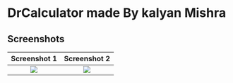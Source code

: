 # DrCalculator made By kalyan Mishra
 


## Screenshots
<!-- 
![Screenshot1](https://i2.paste.pics/01fc4623becc8a3ccdb49d02d790ec26.png) ![Screenshot1](https://i2.paste.pics/f208b874a7755719a08cff53d2ce5df7.png) 

<p float="left">
  <img src="https://i2.paste.pics/01fc4623becc8a3ccdb49d02d790ec26.png" width="300" />
            
  <img src="https://i2.paste.pics/f208b874a7755719a08cff53d2ce5df7.png" width="300" /> 
</p>

-->


Screenshot 1           |  Screenshot 2
:-------------------------:|:-------------------------:
![](https://i2.paste.pics/5875557d49af0e9564c6f1dc95a7ba45.png)  |  ![](https://i2.paste.pics/f5e098f0eed912145713d6d5e34f5798.png)



